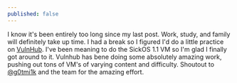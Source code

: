 ```yaml
---
published: false
---
```

I know it's been entirely too long since my last post. Work, study, and family will definitely take up time. I had a break so I figured I'd do a little practice on [VulnHub](https://www.vulnhub.com/). I've been meaning to do the SickOS 1.1 VM so I'm glad I finally got around to it. Vulnhub has bene doing some absolutely amazing work, pushing out tons of VM's of varying content and difficulty. Shoutout to [@g0tmi1k](https://twitter.com/g0tmi1k) and the team for the amazing effort.
